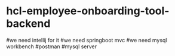 # hcl-employee-onboarding-tool-backend
#we need intellij for it 
#we need springboot mvc
#we need mysql workbench
#postman
#mysql server

